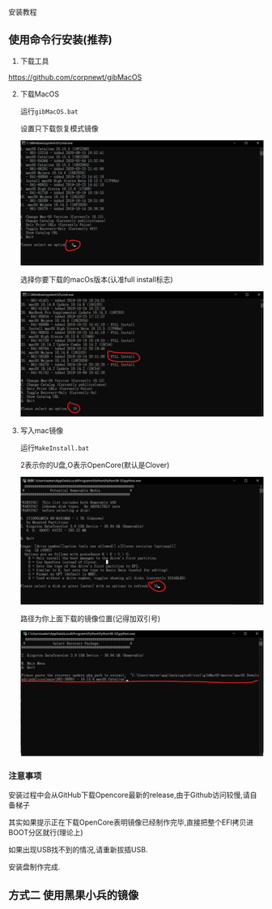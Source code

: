 安装教程

## 使用命令行安装(推荐)

1. 下载工具

https://github.com/corpnewt/gibMacOS

2. 下载MacOS

   运行`gibMacOS.bat`

   设置只下载恢复模式镜像

   ![](img/get-mac-1.png)

   

   选择你要下载的macOs版本(认准full install标志)

   

   ![get-mac-2](img/get-mac-2.png)

3. 写入mac镜像

   运行`MakeInstall.bat`

   

   2表示你的U盘,O表示OpenCore(默认是Clover)

   ![](img/install-mac.png)

   

   

   路径为你上面下载的镜像位置(记得加双引号)

   
   
   ![install-mac-2](img/install-mac-2.png)



### 注意事项

安装过程中会从GitHub下载Opencore最新的release,由于Github访问较慢,请自备梯子

其实如果提示正在下载OpenCore表明镜像已经制作完毕,直接把整个EFI拷贝进BOOT分区就行(理论上)

如果出现USB找不到的情况,请重新拔插USB.

安装盘制作完成.

## 方式二        使用黑果小兵的镜像